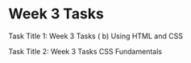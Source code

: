 # Week 3 Tasks

Task Title 1: Week 3 Tasks ( b) Using HTML and CSS

Task Title 2: Week 3 Tasks CSS Fundamentals